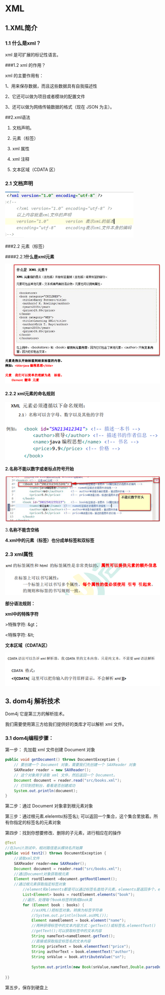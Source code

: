 # XML

## 1.XML简介

### 1.1 什么是xml？

xml 是可扩展的标记性语言。

###1.2 xml 的作用？ 

xml 的主要作用有： 

1、用来保存数据，而且这些数据具有自我描述性 

2、它还可以做为项目或者模块的配置文件 

3、还可以做为网络传输数据的格式（现在 JSON 为主）。

##2.xml语法

1. 文档声明。 

2. 元素（标签） 
3. xml 属性 
4. xml 注释
5. 文本区域（CDATA 区）

### 2.1 文档声明

![image-20210722140402896](XML.assets/image-20210722140402896.png)

###2.2 元素（标签）

####2.2.1**什么是xml元素**

![image-20210722141205087](XML.assets/image-20210722141205087.png)

#### 2.2.2 **xml元素的命名规则**

![image-20210722141249193](XML.assets/image-20210722141249193.png)

**2.名称不能以数字或者标点符号开始**

![image-20210722141535982](XML.assets/image-20210722141535982.png)

3.**名称不能含空格**

**4.xml中的元素（标签）也分成单标签和双标签**

### 2.3 xml属性

![image-20210722141812462](XML.assets/image-20210722141812462.png)



**部分语法规则：**

**xml中的特殊字符**

\>特殊字符:   &gt；

<特殊字符:  \&lt; 

**文本区域（CDATA区）**

![image-20210722142526830](XML.assets/image-20210722142526830.png)

## 3. dom4j 解析技术

 Dom4j 它是第三方的解析技术。

我们需要使用第三方给我们提供好的类库才可以解析 xml 文件。

### 3.1 dom4j编程步骤：

第一步： 先加载 xml 文件创建 Document 对象

```java
public void getDocument() throws DocumentException {
	// 要创建一个 Document 对象，需要我们先创建一个 SAXReader 对象
	SAXReader reader = new SAXReader();
	// 这个对象用于读取 xml 文件，然后返回一个 Document。
	Document document = reader.read("src/books.xml");
    // 打印到控制台，看看是否创建成功
    System.out.println(document);
}
```

第二步：通过 Document 对象拿到根元素对象 

第三步：通过根元素.elelemts(标签名); 可以返回一个集合，这个集合里放着。所有你指定的标签名的元素对象 

第四步：找到你想要修改、删除的子元素，进行相应在的操作 

```java
@Test
//在Junit测试中，相对路径是从模块名开始算
public void test2() throws DocumentException {
    //读取xml文件
    SAXReader reader=new SAXReader();
    Document document = reader.read("src/books.xml");
    //通过Document对象获取根元素
    Element rootElement =document.getRootElement();
    //通过根元素获取指定标签对象
        //element和elements都是可以通过标签名查找子元素，elements是返回多个，element是返回单个
        List<Element> books = rootElement.elements("book");
        //遍历，处理每个book标签转换成Book类
        for (Element book : books) {
            //asXML()把标签对象。转换为标签字符串
            //System.out.println(book.asXML());
            Element nameElement = book.element("name");
            //两种获得标签中的文本内容方式：getText()或标签名.elementText()
            //getText();可以获取标签中的文本内容
            String nameText=nameElement.getText();
            //直接或获取指定标签名的文本内容
            String priceText = book.elementText("price");
            String authorText = book.elementText("author");
            String snValue = book.attributeValue("sn");

            System.out.println(new Book(snValue,nameText,Double.parseDouble(priceText),authorText));

}}
```

第五步，保存到硬盘上



